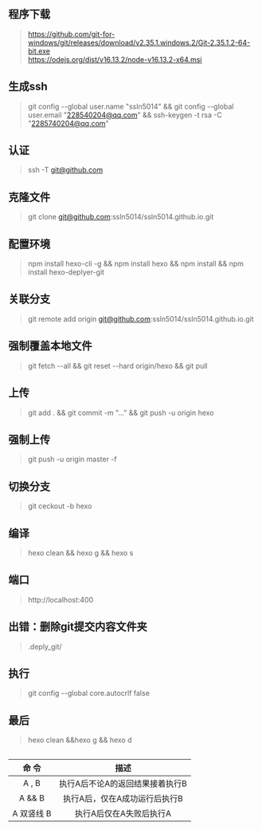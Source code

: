 ## 程序下载
>https://github.com/git-for-windows/git/releases/download/v2.35.1.windows.2/Git-2.35.1.2-64-bit.exe      
https://odejs.org/dist/v16.13.2/node-v16.13.2-x64.msi
## 生成ssh
>git config --global user.name "ssln5014" && git config --global user.email "228540204@qq.com" && ssh-keygen -t rsa -C "2285740204@qq.com"
## 认证
>ssh -T git@github.com
## 克隆文件
>git clone git@github.com:ssln5014/ssln5014.github.io.git
## 配置环境
>npm install hexo-cli -g && npm install hexo && npm install && npm install hexo-deplyer-git
## 关联分支
>git remote add origin git@github.com:ssln5014/ssln5014.github.io.git
## 强制覆盖本地文件
>git fetch --all && git reset --hard origin/hexo && git pull
## 上传
>git add . && git commit -m "..." && git push -u origin hexo
## 强制上传
>git push -u origin master -f
## 切换分支
>git ceckout -b hexo
## 编译
>hexo clean && hexo g && hexo s
## 端口
>http://localhost:400
## 出错：删除git提交内容文件夹
>.deply_git/
## 执行
>git config --global core.autocrlf false
## 最后
>hexo clean &&hexo g && hexo d
## 
>
|   命 令  | 描述 |
|    :-:   | :-: |
|A , B     |执行A后不论A的返回结果接着执行B|  
|A && B    |执行A后，仅在A成功运行后执行B|       
|A 双竖线 B|执行A后仅在A失败后执行A|
